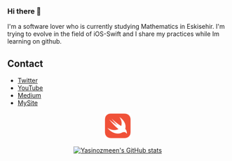 ### Hi there 👋
I'm a software lover who is currently studying Mathematics in Eskisehir. I'm trying to evolve in the field of iOS-Swift and I share my practices while Im learning on github.

## Contact
- [Twitter](https://twitter.com/yasinozmeen)
- [YouTube](https://www.youtube.com/channel/UCo83UrmkpPxZXDCw-IkyBBw)
- [Medium](http://yasinozmeen.medium.com)
- [MySite](https://yasinozmeen.dev)

<div align="center">


  <p><a href="https://developer.apple.com/swift/" target="_blank" rel="noreferrer"> <img src="https://raw.githubusercontent.com/devicons/devicon/master/icons/swift/swift-original.svg" alt="swift" width="60" height="60"/> 
</a> </p>
  
  
  [![Yasinozmeen's GitHub stats](https://github-readme-stats.vercel.app/api?username=yasinozmeen&hide=contribs,prs,issues&show_icons=true&count_private=true&theme=radical&title_color=eace5f&bg_color=DEG,cf6856,8a528f&text_color=F8F8F8)](https://github.com/anuraghazra/github-readme-stats)
  
 <!-- [![GitHub Streak](http://github-readme-streak-stats.herokuapp.com?user=yasinozmeen&theme=monokai-metallian&hide_border=true&stroke=D4BE67&currStreakLabel=825487&sideLabels=DDDDDD&ring=825487&background=232323&currStreakNum=825487)](https://git.io/streak-stats) --> 
  

<div>

